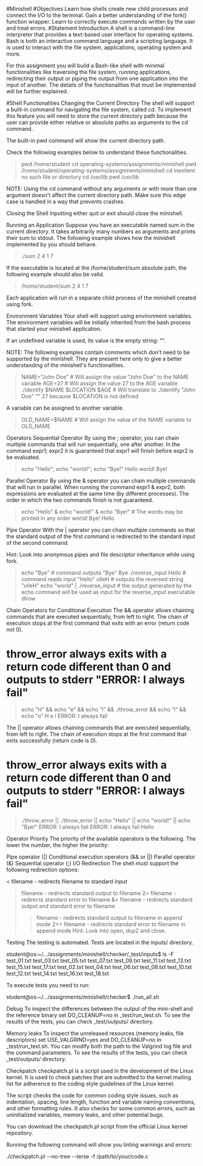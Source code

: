 #Minishell
#Objectives
Learn how shells create new child processes and connect the I/O to the terminal.
Gain a better understanding of the fork() function wrapper.
Learn to correctly execute commands written by the user and treat errors.
#Statement
Introduction
A shell is a command-line interpreter that provides a text-based user interface for operating systems. Bash is both an interactive command language and a scripting language. It is used to interact with the file system, applications, operating system and more.

For this assignment you will build a Bash-like shell with minimal functionalities like traversing the file system, running applications, redirecting their output or piping the output from one application into the input of another. The details of the functionalities that must be implemented will be further explained.

#Shell Functionalities
Changing the Current Directory
The shell will support a built-in command for navigating the file system, called cd. To implement this feature you will need to store the current directory path because the user can provide either relative or absolute paths as arguments to the cd command.

The built-in pwd command will show the current directory path.

Check the following examples below to understand these functionalities.

> pwd
/home/student
> cd operating-systems/assignments/minishell
> pwd
/home/student/operating-systems/assignments/minishell
> cd inexitent
no such file or directory
> cd /usr/lib
> pwd
/usr/lib

NOTE: Using the cd command without any arguments or with more than one argument doesn't affect the current directory path. Make sure this edge case is handled in a way that prevents crashes.

Closing the Shell
Inputting either quit or exit should close the minishell.

Running an Application
Suppose you have an executable named sum in the current directory. It takes arbitrarily many numbers as arguments and prints their sum to stdout. The following example shows how the minishell implemented by you should behave.

> ./sum 2 4 1
7

If the executable is located at the /home/student/sum absolute path, the following example should also be valid.

> /home/student/sum 2 4 1
7

Each application will run in a separate child process of the minishell created using fork.

Environment Variables
Your shell will support using environment variables. The environment variables will be initially inherited from the bash process that started your minishell application.

If an undefined variable is used, its value is the empty string: "".

NOTE: The following examples contain comments which don't need to be supported by the minishell. They are present here only to give a better understanding of the minishell's functionalities.

> NAME="John Doe"                    # Will assign the value "John Doe" to the NAME variable
> AGE=27                             # Will assign the value 27 to the AGE variable
> ./identify $NAME $LOCATION $AGE    # Will translate to ./identify "John Doe" "" 27 because $LOCATION is not defined


A variable can be assigned to another variable.

> OLD_NAME=$NAME    # Will assign the value of the NAME variable to OLD_NAME

Operators
Sequential Operator
By using the ; operator, you can chain multiple commands that will run sequentially, one after another. In the command expr1; expr2 it is guaranteed that expr1 will finish before expr2 is be evaluated.

> echo "Hello"; echo "world!"; echo "Bye!"
Hello
world!
Bye!

Parallel Operator
By using the & operator you can chain multiple commands that will run in parallel. When running the command expr1 & expr2, both expressions are evaluated at the same time (by different processes). The order in which the two commands finish is not guaranteed.

> echo "Hello" & echo "world!" & echo "Bye!"  # The words may be printed in any order
world!
Bye!
Hello


Pipe Operator
With the | operator you can chain multiple commands so that the standard output of the first command is redirected to the standard input of the second command.

Hint: Look into anonymous pipes and file descriptor inheritance while using fork.

> echo "Bye"                      # command outputs "Bye"
Bye
> ./reverse_input
Hello                             # command reads input "Hello"
olleH                             # outputs the reversed string "olleH"
> echo "world" | ./reverse_input  # the output generated by the echo command will be used as input for the reverse_input executable
dlrow


Chain Operators for Conditional Execution
The && operator allows chaining commands that are executed sequentially, from left to right. The chain of execution stops at the first command that exits with an error (return code not 0).

# throw_error always exits with a return code different than 0 and outputs to stderr "ERROR: I always fail"
> echo "H" && echo "e" && echo "l" && ./throw_error && echo "l" && echo "o"
H
e
l
ERROR: I always fail


The || operator allows chaining commands that are executed sequentially, from left to right. The chain of execution stops at the first command that exits successfully (return code is 0).

# throw_error always exits with a return code different than 0 and outputs to stderr "ERROR: I always fail"
> ./throw_error || ./throw_error || echo "Hello" || echo "world!" || echo "Bye!"
ERROR: I always fail
ERROR: I always fail
Hello


Operator Priority
The priority of the available operators is the following. The lower the number, the higher the priority:

Pipe operator (|)
Conditional execution operators (&& or ||)
Parallel operator (&)
Sequential operator (;)
I/O Redirection
The shell must support the following redirection options:

< filename - redirects filename to standard input
> filename - redirects standard output to filename
2> filename - redirects standard error to filename
&> filename - redirects standard output and standard error to filename
>> filename - redirects standard output to filename in append mode
2>> filename - redirects standard error to filename in append mode
Hint: Look into open, dup2 and close.

Testing
The testing is automated. Tests are located in the inputs/ directory.

student@os:~/.../assignments/minishell/checker/_test/inputs$ ls -F
test_01.txt  test_03.txt  test_05.txt  test_07.txt  test_09.txt  test_11.txt  test_13.txt  test_15.txt  test_17.txt
test_02.txt  test_04.txt  test_06.txt  test_08.txt  test_10.txt  test_12.txt  test_14.txt  test_16.txt  test_18.txt


To execute tests you need to run:

student@os:~/.../assignments/minishell/checker$ ./run_all.sh

Debug
To inspect the differences between the output of the mini-shell and the reference binary set DO_CLEANUP=no in _test/run_test.sh. To see the results of the tests, you can check _test/outputs/ directory.

Memory leaks
To inspect the unreleased resources (memory leaks, file descriptors) set USE_VALGRIND=yes and DO_CLEANUP=no in _test/run_test.sh. You can modify both the path to the Valgrind log file and the command parameters. To see the results of the tests, you can check _test/outputs/ directory.

Checkpatch
checkpatch.pl is a script used in the development of the Linux kernel. It is used to check patches that are submitted to the kernel mailing list for adherence to the coding style guidelines of the Linux kernel.

The script checks the code for common coding style issues, such as indentation, spacing, line length, function and variable naming conventions, and other formatting rules. It also checks for some common errors, such as uninitialized variables, memory leaks, and other potential bugs.

You can download the checkpatch.pl script from the official Linux kernel repository.

Running the following command will show you linting warnings and errors:

./checkpatch.pl --no-tree --terse -f /path/to/your/code.c
